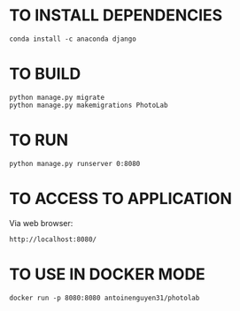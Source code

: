 # TO INSTALL DEPENDENCIES
```
conda install -c anaconda django 
```

# TO BUILD

```
python manage.py migrate
python manage.py makemigrations PhotoLab
```

# TO RUN

```
python manage.py runserver 0:8080
```
# TO ACCESS TO APPLICATION
 
Via web browser:
```
http://localhost:8080/
```
# TO USE IN DOCKER MODE
```
docker run -p 8080:8080 antoinenguyen31/photolab
```
